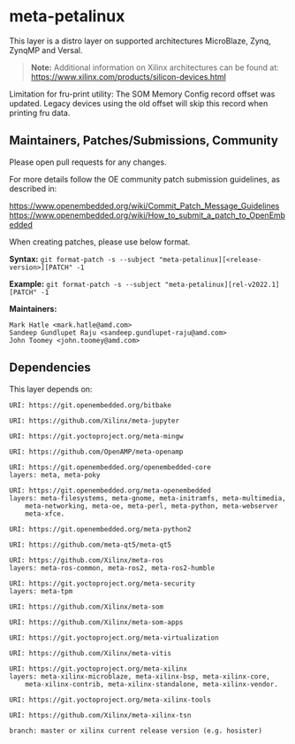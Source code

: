 # meta-petalinux

This layer is a distro layer on supported architectures
MicroBlaze, Zynq, ZynqMP and Versal.

> **Note:** Additional information on Xilinx architectures can be found at:
	https://www.xilinx.com/products/silicon-devices.html

Limitation for fru-print utility: The SOM Memory Config record offset was updated.
Legacy devices using the old offset will skip this record when printing fru data.

## Maintainers, Patches/Submissions, Community

Please open pull requests for any changes.

For more details follow the OE community patch submission guidelines, as described in:

https://www.openembedded.org/wiki/Commit_Patch_Message_Guidelines
https://www.openembedded.org/wiki/How_to_submit_a_patch_to_OpenEmbedded

When creating patches, please use below format.

**Syntax:**
`git format-patch -s --subject "meta-petalinux][<release-version>][PATCH" -1`

**Example:**
`git format-patch -s --subject "meta-petalinux][rel-v2022.1][PATCH" -1`

**Maintainers:**

	Mark Hatle <mark.hatle@amd.com>
	Sandeep Gundlupet Raju <sandeep.gundlupet-raju@amd.com>
	John Toomey <john.toomey@amd.com>

## Dependencies

This layer depends on:

	URI: https://git.openembedded.org/bitbake

	URI: https://github.com/Xilinx/meta-jupyter

	URI: https://git.yoctoproject.org/meta-mingw

	URI: https://github.com/OpenAMP/meta-openamp

	URI: https://git.openembedded.org/openembedded-core
	layers: meta, meta-poky

	URI: https://git.openembedded.org/meta-openembedded
	layers: meta-filesystems, meta-gnome, meta-initramfs, meta-multimedia,
		meta-networking, meta-oe, meta-perl, meta-python, meta-webserver
		meta-xfce.

	URI: https://git.openembedded.org/meta-python2

	URI: https://github.com/meta-qt5/meta-qt5

	URI: https://github.com/Xilinx/meta-ros
	layers: meta-ros-common, meta-ros2, meta-ros2-humble

	URI: https://git.yoctoproject.org/meta-security
	layers: meta-tpm

	URI: https://github.com/Xilinx/meta-som

	URI: https://github.com/Xilinx/meta-som-apps

	URI: https://git.yoctoproject.org/meta-virtualization

	URI: https://github.com/Xilinx/meta-vitis

	URI: https://git.yoctoproject.org/meta-xilinx
	layers: meta-xilinx-microblaze, meta-xilinx-bsp, meta-xilinx-core,
		meta-xilinx-contrib, meta-xilinx-standalone, meta-xilinx-vendor.

	URI: https://git.yoctoproject.org/meta-xilinx-tools

	URI: https://github.com/Xilinx/meta-xilinx-tsn

	branch: master or xilinx current release version (e.g. hosister)
